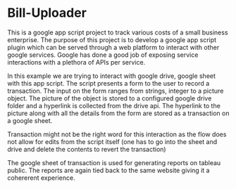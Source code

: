 # Bill-Uploader

This is a google app script project to track various costs of a small business enterprise.
The purpose of this project is to develop a google app script plugin which can be served through a web platform to interact with other google services.
Google has done a good job of exposing service interactions with a plethora of APIs per service.

In this example we are trying to interact with google drive, google sheet with this app script.
The script presents a form to the user to record a transaction. The input on the form ranges from strings, integer to a picture object.
The picture of the object is stored to a configured google drive folder and a hyperlink is collected from the drive api.
The hyperlink to the picture along with all the details from the form are stored as a transaction on a google sheet.

Transaction might not be the right word for this interaction as the flow does not allow for edits from the script itself (one has to go into the sheet and drive and delete the contents to revert the transaction)

The google sheet of transaction is used for generating reports on tableau public. The reports are again tied back to the same website giving it a cohererent experience.

